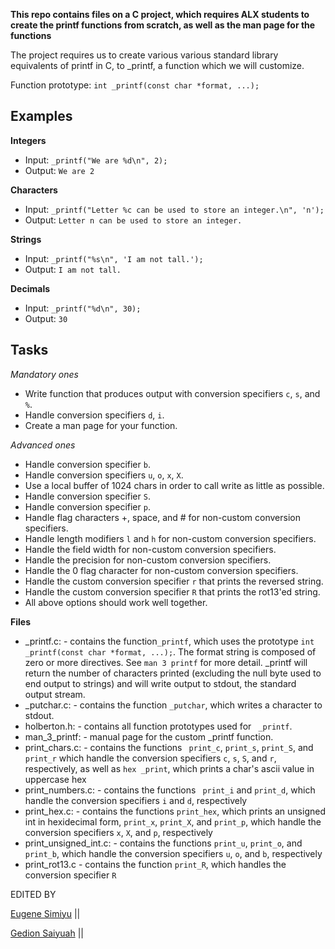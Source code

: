 **This repo contains files on a C project, which requires ALX students to create the printf functions from scratch, as well as the man page for the functions**

The project requires us to create various various standard library equivalents of printf in C, to _printf, a function which we will customize.

Function prototype: `int _printf(const char *format, ...);`

## Examples

**Integers**
 * Input: `_printf("We are %d\n", 2);`
 * Output: `We are 2`
 
**Characters**
 * Input: `_printf("Letter %c can be used to store an integer.\n", 'n');`
 * Output: `Letter n can be used to store an integer.`
 
 **Strings**
 * Input: `_printf("%s\n", 'I am not tall.');`
 * Output: `I am not tall.`
 
 **Decimals**
 * Input: `_printf("%d\n", 30);`
 * Output: `30`
 
## Tasks
 
 _Mandatory ones_
 
 * Write function that produces output with conversion specifiers `c`, `s`, and `%`.
 * Handle conversion specifiers `d`, `i`.
 * Create a man page for your function.
 
 _Advanced ones_
 
 * Handle conversion specifier `b`.
 * Handle conversion specifiers `u`, `o`, `x`, `X`.
 *  Use a local buffer of 1024 chars in order to call write as little as possible.
 * Handle conversion specifier `S`.
 * Handle conversion specifier `p`.
 * Handle flag characters +, space, and # for non-custom conversion specifiers.
 * Handle length modifiers `l` and `h` for non-custom conversion specifiers.
 * Handle the field width for non-custom conversion specifiers.
 * Handle the precision for non-custom conversion specifiers.
 * Handle the 0 flag character for non-custom conversion specifiers.
 * Handle the custom conversion specifier `r` that prints the reversed string.
 * Handle the custom conversion specifier `R` that prints the rot13'ed string.
 * All above options should work well together.
 
 **Files**
 * _printf.c: - contains the function`_printf`, which uses the prototype `int _printf(const char *format, ...);`. The format string is composed of zero or more directives. See `man 3 printf` for more detail. _printf will return the number of characters printed (excluding the null byte used to end output to strings) and will write output to stdout, the standard output stream.
 * _putchar.c: - contains the function `_putchar`, which writes a character to stdout.
* holberton.h: - contains all function prototypes used for ` _printf`.
* man_3_printf: - manual page for the custom _printf function.
* print_chars.c: - contains the functions ` print_c`, `print_s`, `print_S`, and `print_r` which handle the conversion specifiers `c`, `s`, `S`, and `r`, respectively, as well as `hex _print`, which prints a char's ascii value in uppercase hex
* print_numbers.c: - contains the functions ` print_i` and `print_d`, which handle the conversion specifiers `i` and `d`, respectively
* print_hex.c: - contains the functions `print_hex`, which prints an unsigned int in hexidecimal form, `print_x`, `print_X`, and `print_p`, which handle the conversion specifiers `x`, `X`, and `p`, respectively
* print_unsigned_int.c: - contains the functions `print_u`, `print_o`, and `print_b`, which handle the conversion specifiers `u`, `o`, and `b`, respectively
* print_rot13.c - contains the function `print_R`, which handles the conversion specifier `R`
 
 EDITED BY

 [Eugene Simiyu](https://github.com/wechu07)   ||
 
 [Gedion Saiyuah](https://github.com/Sairikei) ||
